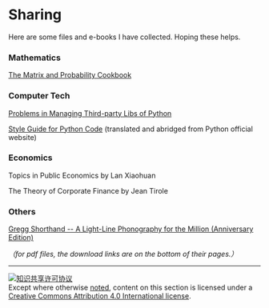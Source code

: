 # Sharing

Here are some files and e-books I have collected. Hoping these helps.

### Mathematics

[The Matrix and Probability Cookbook](./know/cookbook.md)

### Computer Tech

[Problems in Managing Third-party Libs of Python](./know/py3rdpartylib)

[Style Guide for Python Code](./know/pyPEP8) (translated and abridged from Python official website)

### Economics

Topics in Public Economics by Lan Xiaohuan

The Theory of Corporate Finance by Jean Tirole

### Others

[Gregg Shorthand -- A Light-Line Phonography for the Million (Anniversary Edition)](./know/Gregg.md)

*（for pdf files, the download links are on the bottom of their pages.）*

---

<a rel="license" href="http://creativecommons.org/licenses/by/4.0/"><img alt="知识共享许可协议" style="border-width:0" src="https://i.creativecommons.org/l/by/4.0/88x31.png" /></a><br />Except where otherwise [noted](https://creativecommons.org/policies/#license), content on this section is licensed under a [Creative Commons Attribution 4.0 International license](https://creativecommons.org/licenses/by/4.0/).